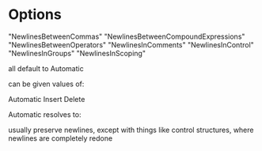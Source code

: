 
# Options

"NewlinesBetweenCommas"
"NewlinesBetweenCompoundExpressions"
"NewlinesBetweenOperators"
"NewlinesInComments"
"NewlinesInControl"
"NewlinesInGroups"
"NewlinesInScoping"


all default to Automatic

can be given values of:

Automatic
Insert
Delete


Automatic resolves to:

usually preserve newlines, except with things like control structures, where newlines are completely redone




